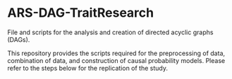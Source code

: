 # ARS-DAG-TraitResearch
File and scripts for the analysis and creation of directed acyclic graphs (DAGs).

This repository provides the scripts required for the preprocessing of data, combination of data, and construction of causal probability models. Please refer to the steps below for the replication of the study.
